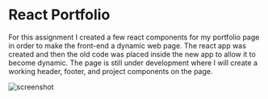 # React Portfolio

For this assignment I created a few react components for my portfolio page in order to make the front-end a dynamic web page. The react app was created and then the old code was placed inside the new app to allow it to become dynamic. The page is still under development where I will create a working header, footer, and project components on the page.

![screenshot](https://github.com/jhuynh24/react-portfolio/blob/main/react-portfolio/portfoliopage.PNG)